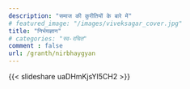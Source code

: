 ```yaml
---
description: "समाज की कुरीतियों के बारे में"
# featured_image: "/images/viveksagar_cover.jpg"
title: "निर्भयज्ञान"
# categories: "स्व-रचित"
comment : false
url: /granth/nirbhaygyan
---
```


{{< slideshare uaDHmKjsYI5CH2 >}}